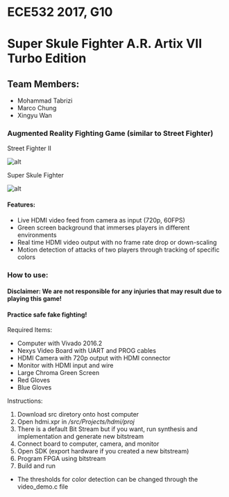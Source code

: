 # ECE532 2017, G10
# Super Skule Fighter A.R. Artix VII Turbo Edition
## Team Members:
* Mohammad Tabrizi
* Marco Chung
* Xingyu Wan

### Augmented Reality Fighting Game (similar to Street Fighter)

Street Fighter II

![alt]( http://www.nintendoworldreport.com/media/27386/4/3.jpg "SF" )

Super Skule Fighter

![alt](https://github.com/tabrizimo/G10_SuperSkuleFighter/blob/master/doc/image.png "SSF")

#### Features:
* Live HDMI video feed from camera as input (720p, 60FPS)
* Green screen background that immerses players in different environments
* Real time HDMI video output with no frame rate drop or down-scaling
* Motion detection of attacks of two players through tracking of specific colors

### How to use:
#### Disclaimer: We are not responsible for any injuries that may result due to playing this game!
#### Practice safe fake fighting!

Required Items: 
* Computer with Vivado 2016.2
* Nexys Video Board with UART and PROG cables
* HDMI Camera with 720p output with HDMI connector
* Monitor with HDMI input and wire
* Large Chroma Green Screen
* Red Gloves
* Blue Gloves

Instructions:
1. Download src diretory onto host computer
2. Open hdmi.xpr in _/src/Projects/hdmi/proj_
3. There is a default Bit Stream but if you want, run synthesis and implementation and generate new bitstream
4. Connect board to computer, camera, and monitor
5. Open SDK (export hardware if you created a new bitstream)
6. Program FPGA using bitstream
7. Build and run
  * The thresholds for color detection can be changed through the video_demo.c file 
